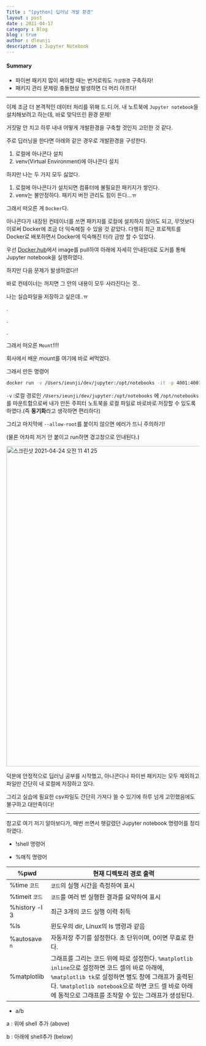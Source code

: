 ```yaml
---
Title : "[python] 딥러닝 개발 환경"
layout : post
date : 2021-04-17
category : Blog
blog : true
author : dleunji
description : Jupyter Notebook
---
```


#### Summary

- 파이썬 패키지 많이 써야할 때는 번거로워도 `가상환경` 구축하자!
- 패키지 관리 문제랑 충돌현상 발생하면 더 머리 아프다!

---

이제 조금 더 본격적인 데이터 처리를 위해 드.디.어. 내 노트북에 `Jupyter notebook`을 설치해보려고 하는데, 바로 맞닥뜨린 환경 문제! 

거짓말 안 치고 하루 내내 어떻게 개발환경을 구축할 것인지 고민한 것 같다.

주로 딥러닝을 한다면 아래와 같은 경우로 개발환경을 구성한다.

1. 로컬에 아나콘다 설치
2. venv(Virtual Environment)에 아나콘다 설치

하지만 나는 두 가지 모두 싫었다.

1. 로컬에 아나콘다가 설치되면 컴퓨터에 불필요한 패키지가 쌓인다.
2. venv는 불안정하다. 패키지 버전 관리도 힘이 든다...ㅠ

그래서 떠오른 게 `Docker`다. 

아나콘다가 내장된 컨테이너를 쓰면 패키지를 로컬에 설치하지 않아도 되고, 무엇보다 이로써 Docker에 조금 더 익숙해질 수 있을 것 같았다. 다행히 최근 프로젝트를 Docker로 배포하면서 Docker에 익숙해진 터라 금방 할 수 있었다.

우선 [Docker.hub](https://hub.docker.com/r/continuumio/anaconda3)에서 image를 pull하여 아래에 자세히 안내된대로 도커를 통해 Jupyter notebook을 실행하였다.

하지만 다음 문제가 발생하였다!!

바로 컨테이너는 꺼지면 그 안의 내용이 모두 사라진다는 것..

나는 실습파일을 저장하고 싶은데..ㅠ

.

.

.

그래서 떠오른 `Mount`!!!!

회사에서 배운 mount를 여기에 바로 써먹었다. 

그래서 만든 명령어

```bash
docker run -v /Users/ieunji/dev/jupyter:/opt/notebooks -it -p 4001:4001 continuumio/anaconda3 /bin/bash -c "/opt/conda/bin/conda install jupyter -y --quiet && /opt/conda/bin/jupyter notebook --notebook-dir=/opt/notebooks --ip='*' --port=4001 --no-browser --allow-root"
```

`-v` :로컬 경로인 `/Users/ieunji/dev/jupyter:/opt/notebooks` 에 `/opt/notebooks` 를 마운트함으로써 내가 만든 주피터 노트북을 로컬 파일로 바로바로 저장할 수 있도록 하였다.(즉 **동기화**라고 생각하면 편리하다)

그리고 마지막에 `--allow-root`를 붙이지 않으면 에러가 뜨니 주의하기!

(물론 어차피 저거 안 붙이고 run하면 경고창으로 안내된다.)

<img width="835" alt="스크린샷 2021-04-24 오전 11 41 25" src="https://user-images.githubusercontent.com/46207836/115945390-8f6b0e00-a4f6-11eb-9ecc-6d6446ea66d5.png">

덕분에 안정적으로 딥러닝 공부를 시작했고, 아나콘다나 파이썬 패키지는 모두 제외하고 파일만 간단히 내 로컬에 저장하고 있다. 

그리고 실습에 필요한 csv파일도 간단히 가져다 쓸 수 있기에 하루 넘게 고민했음에도 불구하고 대만족이다!

---

참고로 여기 저기 알아보다가, 매번 쓰면서 헷갈렸던 Jupyter notebook 명령어를 정리하였다.

- !shell 명령어

- %매직 명령어

| %pwd           | 현재 디렉토리 경로 출력                                      |
| -------------- | ------------------------------------------------------------ |
| %time `코드`   | `코드`의 실행 시간을 측정하여 표시                           |
| %timeit `코드` | `코드`를 여러 번 실행한 결과를 요약하여 표시                 |
| %history -l 3  | 최근 3개의 코드 실행 이력 취득                               |
| %ls            | 윈도우의 dir, Linux의 ls 명령과 같음                         |
| %autosave `n`  | 자동저장 주기를 설정한다. 초 단위이며, 0이면 무효로 한다.    |
| %matplotlib    | 그래프를 그리는 코드 위에 따로 설정한다. `%matplotlib inline`으로 설정하면 코드 셀의 바로 아래에, `%matplotlib tk`로 설정하면 별도 창에 그래프가 출력된다. `%matplotlib notebook`으로 하면 코드 셀 바로 아래에 동적으로 그래프를 조작할 수 있는 그래프가 생성된다. |

-  a/b

  a : 위에 shell 추가 (above)

  b : 아래에 shell추가 (below)







